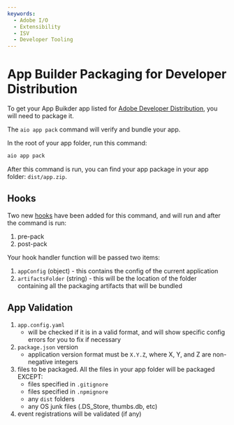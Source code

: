```yaml
---
keywords:
  - Adobe I/O
  - Extensibility
  - ISV
  - Developer Tooling
---
```



# App Builder Packaging for Developer Distribution

To get your App Buikder app listed for [Adobe Developer Distribution](https://developer.adobe.com/developer-distribution/), you will need to package it.

The `aio app pack` command will verify and bundle your app.

In the root of your app folder, run this command:

```sh
aio app pack
```

After this command is run, you can find your app package in your app folder: `dist/app.zip`.

## Hooks

Two new [hooks](./app-hooks.md) have been added for this command, and will run and after the command is run:

1. pre-pack
2. post-pack

Your hook handler function will be passed two items:

1. `appConfig` (object) - this contains the config of the current application
2. `artifactsFolder` (string) - this will be the location of the folder containing all the packaging artifacts that will be bundled

## App Validation

1. `app.config.yaml` 
     - will be checked if it is in a valid format, and will show specific config errors for you to fix if necessary
2. `package.json` version
     - application version format must be `X.Y.Z`, where X, Y, and Z are non-negative integers
3. files to be packaged. All the files in your app folder will be packaged EXCEPT:
     - files specified in `.gitignore`
     - files specified in `.npmignore`
     - any `dist` folders
     - any OS junk files (.DS_Store, thumbs.db, etc)
4. event registrations will be validated (if any)